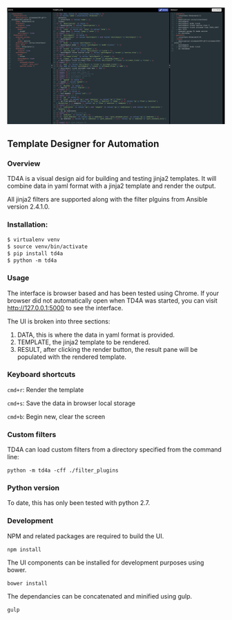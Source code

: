 ![screenshot](screenshot.png)
## Template Designer for Automation

### Overview

TD4A is a visual design aid for building and testing jinja2 templates.  It will combine data in yaml format with a jinja2 template and render the output.

All jinja2 filters are supported along with the filter plguins from Ansible version 2.4.1.0.

### Installation:

```
$ virtualenv venv
$ source venv/bin/activate
$ pip install td4a
$ python -m td4a
```

### Usage

The interface is browser based and has been tested using Chrome. If your browser did not automatically open when TD4A was started, you can visit http://127.0.0.1:5000 to see the interface.

The UI is broken into three sections:

1) DATA, this is where the data in yaml format is provided.
2) TEMPLATE, the jinja2 template to be rendered.
3) RESULT, after clicking the render button, the result pane will be populated with the rendered template.

### Keyboard shortcuts

`cmd+r`: Render the template

`cmd+s`: Save the data in browser local storage

`cmd+b`: Begin new, clear the screen

### Custom filters

TD4A can load custom filters from a directory specified from the command line:

```
python -m td4a -cff ./filter_plugins
```

### Python version

To date, this has only been tested with python 2.7.

### Development

NPM and related packages are required to build the UI.

```
npm install
```

The UI components can be installed for development purposes using bower.

```
bower install
```

The dependancies can be concatenated and minified using gulp.

```
gulp
```
